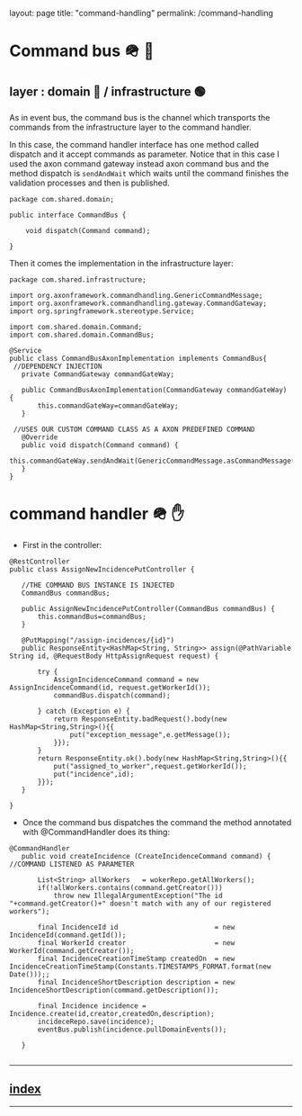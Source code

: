 layout: page
title: "command-handling"
permalink: /command-handling

# Command bus 🪖 🚌
## layer : domain 🔴 / infrastructure 🟢

As in event bus, the command bus is the channel which transports the commands from the infrastructure layer to the command handler.

In this case, the command handler interface has one method called dispatch and it accept commands as parameter. Notice that in this case I used the axon command gateway instead axon command bus and the method dispatch is `sendAndWait` which waits until the command finishes the validation processes and then is published.

```
package com.shared.domain;

public interface CommandBus {

	void dispatch(Command command);
	
}
```
Then it comes the implementation in the infrastructure layer: 
 
 ```
 package com.shared.infrastructure;

import org.axonframework.commandhandling.GenericCommandMessage;
import org.axonframework.commandhandling.gateway.CommandGateway;
import org.springframework.stereotype.Service;

import com.shared.domain.Command;
import com.shared.domain.CommandBus;

@Service
public class CommandBusAxonImplementation implements CommandBus{
  //DEPENDENCY INJECTION
	private CommandGateway commandGateWay;
	
	public CommandBusAxonImplementation(CommandGateway commandGateWay) {
		this.commandGateWay=commandGateWay;
	}
	
  //USES OUR CUSTOM COMMAND CLASS AS A AXON PREDEFINED COMMAND
	@Override
	public void dispatch(Command command) { 
		this.commandGateWay.sendAndWait(GenericCommandMessage.asCommandMessage(command));
	}
}
 
 ```
 
 # command handler 🪖 ✋
 
 - First in the controller: 
 
 
 ```
 @RestController
public class AssignNewIncidencePutController {

	//THE COMMAND BUS INSTANCE IS INJECTED
	CommandBus commandBus;
	
	public AssignNewIncidencePutController(CommandBus commandBus) {
		this.commandBus=commandBus;
	}
	
	@PutMapping("/assign-incidences/{id}")
	public ResponseEntity<HashMap<String, String>> assign(@PathVariable String id, @RequestBody HttpAssignRequest request) {
		
		try {
			AssignIncidenceCommand command = new AssignIncidenceCommand(id, request.getWorkerId());
			commandBus.dispatch(command);
		
		} catch (Exception e) {
			return ResponseEntity.badRequest().body(new HashMap<String,String>(){{
				put("exception_message",e.getMessage());
			}});
		}
		return ResponseEntity.ok().body(new HashMap<String,String>(){{	
			put("assigned_to_worker",request.getWorkerId());
			put("incidence",id);
		}});
	}
	
}
 ```
 - Once the command bus dispatches the command the method annotated with @CommandHandler does its thing:
 
 ```
 @CommandHandler
	public void createIncidence (CreateIncidenceCommand command) { //COMMAND LISTENED AS PARAMETER
		
		List<String> allWorkers   = wokerRepo.getAllWorkers();
		if(!allWorkers.contains(command.getCreator()))
			throw new IllegalArgumentException("The id "+command.getCreator()+" doesn't match with any of our registered workers");
		
		final IncidenceId id                        = new IncidenceId(command.getId());
		final WorkerId creator                      = new WorkerId(command.getCreator());
		final IncidenceCreationTimeStamp createdOn  = new IncidenceCreationTimeStamp(Constants.TIMESTAMPS_FORMAT.format(new Date()));;
		final IncidenceShortDescription description = new IncidenceShortDescription(command.getDescription());
		
		final Incidence incidence = Incidence.create(id,creator,createdOn,description);
		incideceRepo.save(incidence);
		eventBus.publish(incidence.pullDomainEvents());
		
	}
	
 ```



---
## [index](https://jmiquis.github.io/TFG-DDD-Theoretical/) 
---
